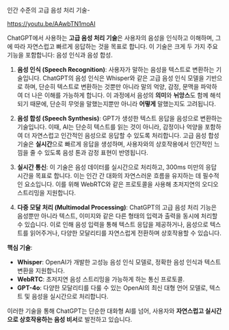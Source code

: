 인간 수준의 고급 음성 처리 기술-

https://youtu.be/AAwbTN1moAI


ChatGPT에서 사용하는 **고급 음성 처리 기술**은 사용자의 음성을 인식하고 이해하며, 그에 따라 자연스럽고 빠르게 응답하는 것을 목표로 합니다. 이 기술은 크게 두 가지 주요 기능을 포함합니다: 음성 인식과 음성 합성.

1. **음성 인식 (Speech Recognition)**: 사용자가 말하는 음성을 텍스트로 변환하는 기술입니다. ChatGPT의 음성 인식은 Whisper와 같은 고급 음성 인식 모델을 기반으로 하며, 단순히 텍스트로 변환하는 것뿐만 아니라 말의 억양, 감정, 문맥을 파악하여 더 나은 이해를 가능하게 합니다. 이 과정에서 음성의 **의미**와 **뉘앙스**도 함께 해석되기 때문에, 단순히 무엇을 말했는지뿐만 아니라 **어떻게** 말했는지도 고려됩니다.

2. **음성 합성 (Speech Synthesis)**: GPT가 생성한 텍스트 응답을 음성으로 변환하는 기술입니다. 이때, AI는 단순히 텍스트를 읽는 것이 아니라, 감정이나 억양을 포함하여 더 자연스럽고 인간적인 음성으로 응답할 수 있도록 처리합니다. 고급 음성 합성 기술은 **실시간**으로 빠르게 응답을 생성하며, 사용자와의 상호작용에서 인간적인 느낌을 줄 수 있도록 음성 톤과 감정 표현이 반영됩니다.

3. **실시간 통신**: 이 기술은 음성 데이터를 실시간으로 처리하고, 300ms 미만의 응답 시간을 목표로 합니다. 이는 인간 간 대화의 자연스러운 흐름을 유지하는 데 필수적인 요소입니다. 이를 위해 WebRTC와 같은 프로토콜을 사용해 초저지연의 오디오 스트리밍을 지원합니다.

4. **다중 모달 처리 (Multimodal Processing)**: ChatGPT의 고급 음성 처리 기능은 음성뿐만 아니라 텍스트, 이미지와 같은 다른 형태의 입력과 출력을 동시에 처리할 수 있습니다. 이로 인해 음성 입력을 통해 텍스트 응답을 제공하거나, 음성으로 텍스트를 읽어주거나, 다양한 모달리티를 자연스럽게 전환하며 상호작용할 수 있습니다.

**핵심 기술**:
- **Whisper**: OpenAI가 개발한 고성능 음성 인식 모델로, 정확한 음성 인식과 텍스트 변환을 지원합니다.
- **WebRTC**: 초저지연 음성 스트리밍을 가능하게 하는 통신 프로토콜.
- **GPT-4o**: 다양한 모달리티를 다룰 수 있는 OpenAI의 최신 대형 언어 모델로, 텍스트 및 음성을 실시간으로 처리합니다.

이러한 기술을 통해 ChatGPT는 단순한 대화형 AI를 넘어, 사용자와 **자연스럽고 실시간으로 상호작용하는 음성 비서**로 발전하고 있습니다.
